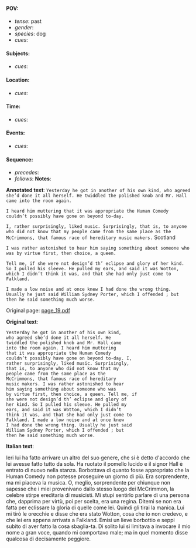 #### POV: 
  - *tense*: past
  - *gender*:
  - *species*: dog
  - *cues*:
#### Subjects:
  - *cues*:
#### Location:
  - *cues*:
#### Time:
  - *cues*:
#### Events:
  - *cues*:
#### Sequence:
  - *precedes*: 
  - *follows*:
**Notes**:


**Annotated text**:
`Yesterday he got in another of his own kind, who agreed she’d done it all herself. He twiddled the polished knob and Mr. Hall came into the room again.`

`I heard him muttering that it was appropriate the Human Comedy couldn’t possibly have gone on beyond to-day.`

`I, rather surprisingly, liked music. Surprisingly, that is, to anyone who did not know that my people came from the same place as the McCrimmons, that famous race of hereditary music makers.` Scotland

`I was rather astonished to hear him saying something about someone who was by virtue first, then choice, a queen.`

`Tell me, if she were not design’d th’ eclipse and glory of her kind. So I pulled his sleeve. He pulled my ears, and said it was Wotton, which I didn’t think it was, and that she had only just come to Falkland.`

`I made a low noise and at once knew I had done the wrong thing. Usually he just said William Sydney Porter, which I offended ; but then he said something much worse.`

Original page:
[page_19.pdf](https://github.com/vigji/cainjb/blob/main/source_material/pages/page_19.pdf)


**Original text**:
```
Yesterday he got in another of his own kind,
who agreed she’d done it all herself. He
twiddled the polished knob and Mr. Hall came
into the room again. I heard him muttering
that it was appropriate the Human Comedy
couldn’t possibly have gone on beyond to-day. I,
rather surprisingly, liked music. Surprisingly,
that is, to anyone who did not know that my
people came from the same place as the
McCrimmons, that famous race of hereditary
music makers. I was rather astonished to hear
him saying something about someone who was
by virtue first, then choice, a queen. Tell me, if
she were not design’d th’ eclipse and glory of
her kind. So I pulled his sleeve. He pulled my
ears, and said it was Wotton, which I didn’t
think it was, and that she had only just come to
Falkland. I made a low noise and at once knew
I had done the wrong thing. Usually he just said
William Sydney Porter, which I offended ; but
then he said something much worse.
```

**Italian text**:

Ieri lui ha fatto arrivare un altro del suo genere, che si è detto d'accordo che lei avesse fatto tutto da sola. Ha ruotato il pomello lucido e il signor Hall è entrato di nuovo nella stanza. Borbottava di quanto fosse appropriato che la Human Comedy non potesse proseguire un giorno di più. Era sorprendente, ma mi piaceva la musica. O, meglio, sorprendente per chiunque non sapesse che i miei provenivano dallo stesso luogo dei McCrimmon, la celebre stirpe ereditaria di musicisti.
Mi stupì sentirlo parlare di una persona che, dapprima per virtù, poi per scelta, era una regina. Ditemi se non era fatta per eclissare la gloria di quelle come lei.
Quindi gli tirai la manica. Lui mi tirò le orecchie e disse che era stato Wotton, cosa che io non credevo, e che lei era appena arrivata a Falkland. Emisi un lieve borbottio e seppi subito di aver fatto la cosa sbaglia-ta. Di solito lui si limitava a invocare il mio nome a gran voce, quando mi comportavo male; ma in quel momento disse qualcosa di decisamente peggiore.

